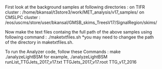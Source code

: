 First look at the background samples at following directories :
on TIFR cluster : /home/bkansal/t3store3/work/MET_analysis/v17_samples/
on CMSLPC cluster : /eos/uscms/store/user/bkansal/GMSB_skims_TreesV17/SignalRegion/skims/


Now make the text files containg the full path of the above samples using following command :
./maketxtfiles.sh
*you may need to changee the path of the directory in maketxtfiles.sh.


To run the Analyzer code, follow these Commands :
make
./analyzeLightBSM <txt file name> <output rootfile name> <dataset name>
for example, ./analyzeLightBSM runList_TTGJets_2017_v17.txt TTGJets_2017_v17.root TTG_v17_2016

